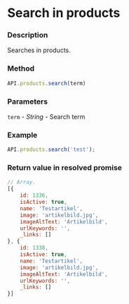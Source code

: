 # Search in products

### Description

Searches in products.

### Method

```js
API.products.search(term)
```

### Parameters

`term` - *String* - Search term

### Example

```js
API.products.search('test');
```

### Return value in resolved promise

```js
// Array.
[{
	id: 1336,
	isActive: true,
	name: 'Testartikel',
	image: 'artikelbild.jpg',
	imageAltText: 'Artikelbild',
	urlKeywords: '',
	_links: []
}, {
	id: 1338,
	isActive: true,
	name: 'Testartikel',
	image: 'artikelbild.jpg',
	imageAltText: 'Artikelbild',
	urlKeywords: '',
	_links: []
}]

```

